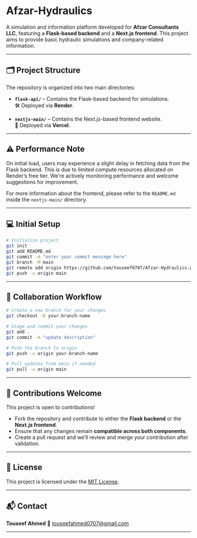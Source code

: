 # Afzar-Hydraulics

A simulation and information platform developed for **Afzar Consultants LLC**, featuring a **Flask-based backend** and a **Next.js frontend**. This project aims to provide basic hydraulic simulations and company-related information.

---

## 🗂️ Project Structure

The repository is organized into two main directories:

- **`flask-api/`** – Contains the Flask-based backend for simulations.  
  🛠️ Deployed via **Render**.

- **`nextjs-main/`** – Contains the Next.js-based frontend website.  
  🚀 Deployed via **Vercel**.

---

## ⚠️ Performance Note

On initial load, users may experience a slight delay in fetching data from the Flask backend. This is due to limited compute resources allocated on Render’s free tier. We're actively monitoring performance and welcome suggestions for improvement.

For more information about the frontend, please refer to the `README.md` inside the `nextjs-main/` directory.

---

## 💻 Initial Setup

```bash
# Initialize project
git init
git add README.md
git commit -m "enter your commit message here"
git branch -M main
git remote add origin https://github.com/touseef0707/Afzar-Hydraulics.git
git push -u origin main
````

---

## 🌱 Collaboration Workflow

```bash
# Create a new branch for your changes
git checkout -b your-branch-name

# Stage and commit your changes
git add .
git commit -m "update description"

# Push the branch to origin
git push -u origin your-branch-name

# Pull updates from main if needed
git pull -u origin main
```

---

## 🤝 Contributions Welcome

This project is open to contributions!

* Fork the repository and contribute to either the **Flask backend** or the **Next.js frontend**.
* Ensure that any changes remain **compatible across both components**.
* Create a pull request and we’ll review and merge your contribution after validation.

---

## 📄 License

This project is licensed under the [MIT License](LICENSE).

---

## 📬 Contact

**Touseef Ahmed**
📧 [touseefahmed0707@gmail.com](mailto:touseefahmed0707@gmail.com)

---
